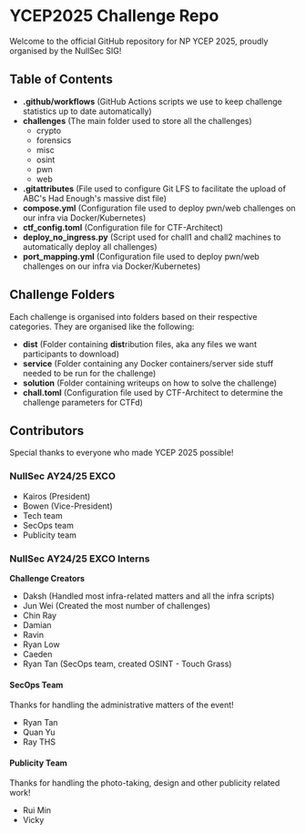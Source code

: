 # YCEP2025 Challenge Repo

Welcome to the official GitHub repository for NP YCEP 2025, proudly organised by the NullSec SIG!

## Table of Contents
- **.github/workflows** (GitHub Actions scripts we use to keep challenge statistics up to date automatically)
- **challenges** (The main folder used to store all the challenges)
   - crypto
   - forensics
   - misc
   - osint
   - pwn
   - web
- **.gitattributes** (File used to configure Git LFS to facilitate the upload of ABC's Had Enough's massive dist file)
- **compose.yml** (Configuration file used to deploy pwn/web challenges on our infra via Docker/Kubernetes)
- **ctf_config.toml** (Configuration file for CTF-Architect)
- **deploy_no_ingress.py** (Script used for chall1 and chall2 machines to automatically deploy all challenges)
- **port_mapping.yml** (Configuration file used to deploy pwn/web challenges on our infra via Docker/Kubernetes)

## Challenge Folders
Each challenge is organised into folders based on their respective categories. They are organised like the following:
- **dist** (Folder containing **dist**ribution files, aka any files we want participants to download)
- **service** (Folder containing any Docker containers/server side stuff needed to be run for the challenge)
- **solution** (Folder containing writeups on how to solve the challenge)
- **chall.toml** (Configuration file used by CTF-Architect to determine the challenge parameters for CTFd)

## Contributors
Special thanks to everyone who made YCEP 2025 possible!

### NullSec AY24/25 EXCO
- Kairos (President)
- Bowen (Vice-President)
- Tech team
- SecOps team
- Publicity team

### NullSec AY24/25 EXCO Interns
**Challenge Creators**
- Daksh (Handled most infra-related matters and all the infra scripts)
- Jun Wei (Created the most number of challenges)
- Chin Ray
- Damian
- Ravin
- Ryan Low
- Caeden
- Ryan Tan (SecOps team, created OSINT - Touch Grass)

#### SecOps Team
Thanks for handling the administrative matters of the event!
- Ryan Tan
- Quan Yu
- Ray THS

#### Publicity Team
Thanks for handling the photo-taking, design and other publicity related work!
- Rui Min
- Vicky

